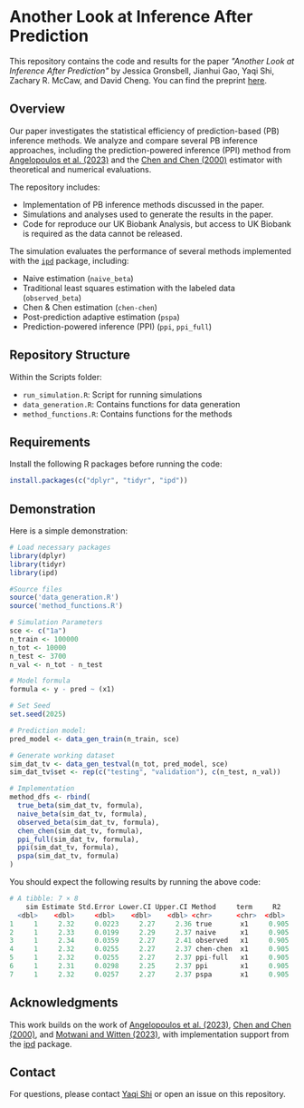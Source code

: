 # Another Look at Inference After Prediction

This repository contains the code and results for the paper *"Another Look at Inference After Prediction"* by Jessica Gronsbell,  Jianhui Gao, Yaqi Shi, Zachary R. McCaw, and David Cheng. You can find the preprint [here](https://arxiv.org/abs/2411.19908).

## Overview


Our paper investigates the statistical efficiency of prediction-based (PB) inference methods. We analyze and compare several PB inference approaches, including the prediction-powered inference (PPI) method from [Angelopoulos et al. (2023)](https://www.science.org/doi/10.1126/science.adi6000) and the [Chen and Chen (2000)](https://www.jstor.org/stable/2680690) estimator with theoretical and numerical evaluations.

The repository includes:
- Implementation of PB inference methods discussed in the paper.
- Simulations and analyses used to generate the results in the paper.
- Code for reproduce our UK Biobank Analysis, but access to UK Biobank is required as the data cannot be released.

The simulation evaluates the performance of several methods implemented with the [`ipd`](https://ipd-tools.github.io/ipd/) package, including:

* Naive estimation (`naive_beta`)
* Traditional least squares estimation with the labeled data (`observed_beta`)
* Chen & Chen estimation (`chen-chen`)
* Post-prediction adaptive estimation (`pspa`)
* Prediction-powered inference (PPI) (`ppi`, `ppi_full`)

## Repository Structure

Within the Scripts folder:

* `run_simulation.R`: Script for running simulations
* `data_generation.R`: Contains functions for data generation
* `method_functions.R`: Contains functions for the methods 

## Requirements

Install the following R packages before running the code:

```r
install.packages(c("dplyr", "tidyr", "ipd"))
```


## Demonstration

Here is a simple demonstration:

```r
# Load necessary packages
library(dplyr)
library(tidyr)
library(ipd)

#Source files
source('data_generation.R')
source('method_functions.R')

# Simulation Parameters
sce <- c("1a")
n_train <- 100000
n_tot <- 10000
n_test <- 3700
n_val <- n_tot - n_test

# Model formula
formula <- y - pred ~ (x1)

# Set Seed
set.seed(2025)

# Prediction model:
pred_model <- data_gen_train(n_train, sce)

# Generate working dataset
sim_dat_tv <- data_gen_testval(n_tot, pred_model, sce)
sim_dat_tv$set <- rep(c("testing", "validation"), c(n_test, n_val))

# Implementation
method_dfs <- rbind(
  true_beta(sim_dat_tv, formula),
  naive_beta(sim_dat_tv, formula),
  observed_beta(sim_dat_tv, formula),
  chen_chen(sim_dat_tv, formula),
  ppi_full(sim_dat_tv, formula),
  ppi(sim_dat_tv, formula),
  pspa(sim_dat_tv, formula)
)


```
You should expect the following results by running the above code:

```r
# A tibble: 7 × 8
    sim Estimate Std.Error Lower.CI Upper.CI Method     term     R2
  <dbl>    <dbl>     <dbl>    <dbl>    <dbl> <chr>      <chr>  <dbl>
1     1     2.32     0.0223     2.27     2.36 true       x1     0.905
2     1     2.33     0.0199     2.29     2.37 naive      x1     0.905
3     1     2.34     0.0359     2.27     2.41 observed   x1     0.905
4     1     2.32     0.0255     2.27     2.37 chen-chen  x1     0.905
5     1     2.32     0.0255     2.27     2.37 ppi-full   x1     0.905
6     1     2.31     0.0298     2.25     2.37 ppi        x1     0.905
7     1     2.32     0.0257     2.27     2.37 pspa       x1     0.905

```


## Acknowledgments

This work builds on the work of [Angelopoulos et al. (2023)](https://www.science.org/doi/10.1126/science.adi6000), [Chen and Chen (2000)](https://www.jstor.org/stable/2680690), and [Motwani and Witten (2023)](https://www.jmlr.org/papers/volume24/23-0896/23-0896.pdf), with implementation support from the [ipd](https://ipd-tools.github.io/ipd/) package.

## Contact

For questions, please contact [Yaqi Shi](mailto:yaqi.shi@mail.utoronto.com) or open an issue on this repository.


